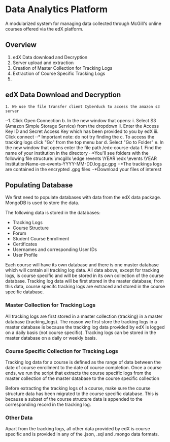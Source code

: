 Data Analytics Platform
====

A modularized system for managing data collected through McGill's online courses offered via the edX platform. 

Overview
---
1. edX Data download and Decryption
2. Server upload and extraction
3. Creation of Master Collection for Tracking Logs
4. Extraction of Course Specific Tracking Logs
5. 

edX Data Download and Decryption
---

	1. We use the file transfer client Cyberduck to access the amazon s3 server
⋅⋅1. Click Open Connection
		b. In the new window that opens:
			i. Select S3 (Amazon Simple Storage Service) from the dropdown
			ii. Enter the Access Key ID and Secret Access Key which has been provided to you by edX
			iii. Click connect
⋅⋅* Important note: do not try finding the 
		c. To access the tracking logs click "Go" from the top menu bar
		d. Select "Go to Folder"
		e. In the new window that opens enter the file path /edx-course-data
		f. Find the name of your institution in the directory
		⋅⋅*You'll see folders with the following file structure:
			\mcgillx
				\edge
					\events
						\YEAR
				\edx
					\events
						\YEAR
							InstitutionName-ex-events-YYYY-MM-DD.log.gz.gpg
⋅⋅*The trackings logs are contained in the encrypted .gpg files
⋅⋅*Download your files of interest

Populating Database
----
We first need to populate databases with data from the edX data package. MongoDB is used to store the data. 

The following data is stored in the databases:
* Tracking Logs
* Course Structure
* Forum
* Student Course Enrollment
* Certificates
* Usernames and corresponding User IDs
* User Profile

Each course will have its own database and there is one master database which will contain all tracking log data. All data above, except for tracking logs, is course specific and will be stored in its own collection of the course database. Tracking log data will be first stored in the master database; from this data, course specifc tracking logs are extraced and stored in the course specific database. 

### Master Collection for Tracking Logs
All tracking logs are first stored in a master collection (tracking) in a master database (tracking_logs). The reason we first store the tracking logs in a master database is because the tracking log data provided by edX is logged on a daily basis (not course specific). Tracking logs can be stored in the master database on a daily or weekly basis. 

### Course Specific Collection for Tracking Logs
Tracking log data for a course is defined as the range of data between the date of course enrollment to the date of course completion. Once a course ends, we run the script that extracts the course specific logs from the master collection of the master database to the course specific collection

Before extracting the tracking logs of a course, make sure the course structure data has been migrated to the course specific database. This is because a subset of the course structure data is appended to the corresponding record in the tracking log. 

### Other Data
Apart from the tracking logs, all other data provided by edX is course specific and is provided in any of the .json, .sql and .mongo data formats. 
